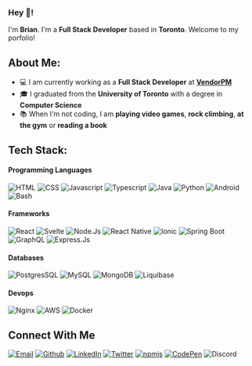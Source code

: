 ### Hey 👋!

I'm **Brian**. I'm a **Full Stack Developer** based in **Toronto**.
Welcome to my porfolio!

## About Me:

- 💻 I am currently working as a **Full Stack Developer** at **[VendorPM](https://vendorpm.com/)**
- 🎓 I graduated from the **University of Toronto** with a degree in **Computer Science**
- 📚 When I'm not coding, I am **playing video games**, **rock climbing**, **at the gym** or **reading a book**

## Tech Stack:

#### Programming Languages

![HTML](https://img.shields.io/badge/HTML5-E34F26?style=for-the-badge&logo=html5&logoColor=white)
![CSS](https://img.shields.io/badge/CSS3-1572B6?style=for-the-badge&logo=css3&logoColor=white)
![Javascript](https://img.shields.io/badge/JavaScript-323330?style=for-the-badge&logo=javascript&logoColor=F7DF1E)
![Typescript](https://img.shields.io/badge/TypeScript-007ACC?style=for-the-badge&logo=typescript&logoColor=white)
![Java](https://img.shields.io/badge/Java-ED8B00?style=for-the-badge&logo=java&logoColor=white)
![Python](https://img.shields.io/badge/Python-3776AB?style=for-the-badge&logo=python&logoColor=white)
![Android](https://img.shields.io/badge/Android-3DDC84?style=for-the-badge&logo=android&logoColor=white)
![Bash](https://img.shields.io/badge/Bash-4EAA25?style=for-the-badge&logo=gnu-bash&logoColor=white)

#### Frameworks

![React](https://img.shields.io/badge/React-20232A?style=for-the-badge&logo=react&logoColor=61DAFB)
![Svelte](https://img.shields.io/badge/Svelte-4A4A55?style=for-the-badge&logo=svelte&logoColor=FF3E00)
![Node.Js](https://img.shields.io/badge/Node.js-339933?style=for-the-badge&logo=nodedotjs&logoColor=white)
![React Native](https://img.shields.io/badge/React_Native-20232A?style=for-the-badge&logo=react&logoColor=61DAFB)
![Ionic](https://img.shields.io/badge/Ionic-3880FF?style=for-the-badge&logo=ionic&logoColor=white)
![Spring Boot](https://img.shields.io/badge/Spring%20Boot-6DB33F?style=for-the-badge&logo=spring-boot&logoColor=white)
![GraphQL](https://img.shields.io/badge/GraphQL-E10098?style=for-the-badge&logo=graphql&logoColor=white)
![Express.Js](https://img.shields.io/badge/Express.js-000000?style=for-the-badge&logo=express&logoColor=white)

#### Databases

![PostgresSQL](https://img.shields.io/badge/PostgreSQL-316192?style=for-the-badge&logo=postgresql&logoColor=white)
![MySQL](https://img.shields.io/badge/MySQL-00000F?style=for-the-badge&logo=mysql&logoColor=white)
![MongoDB](https://img.shields.io/badge/MongoDB-4EA94B?style=for-the-badge&logo=mongodb&logoColor=white)
![Liquibase](https://img.shields.io/badge/Liquibase-2962FF?style=for-the-badge&logo=liquibase&logoColor=white)

#### Devops

![Nginx](https://img.shields.io/badge/Nginx-009639?style=for-the-badge&logo=nginx&logoColor=white)
![AWS](https://img.shields.io/badge/AWS-FF9900?style=for-the-badge&logo=amazon-aws&logoColor=white)
![Docker](https://img.shields.io/badge/Docker-2496ED?style=for-the-badge&logo=docker&logoColor=white)

## Connect With Me

[![Email](https://img.shields.io/badge/briiquach@gmail.com-EA4335?style=for-the-badge&logo=gmail&logoColor=white)](mailto:briiquach@gmail.com)
[![Github](https://img.shields.io/badge/Brian--Quach-181717?style=for-the-badge&logo=github&logoColor=white)](https://github.com/Brian-Quach)
[![LinkedIn](https://img.shields.io/badge/brianquach24-0A66C2?style=for-the-badge&logo=linkedin&logoColor=white)](linkedin.com/in/brianquach24/)
[![Twitter](https://img.shields.io/badge/briiquach-1DA1F2?style=for-the-badge&logo=twitter&logoColor=white)](https://twitter.com/briiquach)
[![npmjs](https://img.shields.io/badge/briiquach-CB3837?style=for-the-badge&logo=npm&logoColor=white)](https://www.npmjs.com/~briiquach)
[![CodePen](https://img.shields.io/badge/briiquach-000000?style=for-the-badge&logo=codepen&logoColor=white)](https://codepen.io/briiquach)
![Discord](https://img.shields.io/badge/brii%234444-5865F2?style=for-the-badge&logo=discord&logoColor=white)
